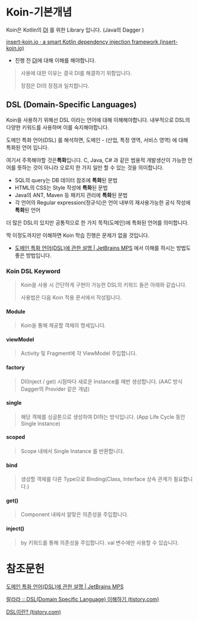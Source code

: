 # Koin-기본개념

Koin은 Kotlin의 [DI]() 를 위한 Library 입니다. (Java의 Dagger )

[insert-koin.io · a smart Kotlin dependency injection framework (insert-koin.io)](https://insert-koin.io/)

- 진행 전 [DI]()에 대해 이해를 해야합니다.



>사용에 대한 이유는 결국 DI를 해결하기 위함입니다.
>
>장점은 DI의 장점과 일치합니다.

  

## DSL (Domain-Specific Languages)

Koin을 사용하기 위해선 DSL 이라는 언어에 대해 이해해야합니다. 내부적으로 DSL의 다양한 키워드를 사용하며 이를 숙지해야합니다.

도메인 특화 언어(DSL) 를 해석하면, 도메인 - (산업, 특정 영역, 서비스 영역)  에 대해 특화된 언어 입니다.

여기서 주목해야할 것은**특화**입니다. C, Java, C# 과 같은 범용적 개발생산이 가능한 언어를 뜻하는 것이 아니라 오로지 한 가지 일만 할 수 있는 것을 의미합니다.



- SQL의 query는 DB 데이터 참조에 **특화**된 문법
- HTML의 CSS는 Style 작성에 **특화**된 문법
- Java의 ANT, Maven 등 패키지 관리에 **특화**된 문법
- 각 언어의 Regular expression(정규식)은 언어 내부의 재사용가능한 공식 작성에 **특화**된 언어



더 많은 DSL이 있지만 공통적으로 한 가지 목적(도메인)에 특화된 언어를 의미합니다.

딱 이정도까지만 이해하면 Koin 학습 진행은 문제가 없을 것입니다. 

-  [도메인 특화 언어(DSL)에 관한 설명 | JetBrains MPS](https://www.jetbrains.com/ko-kr/mps/concepts/domain-specific-languages/) 에서 이해를 하시는 방법도 좋은 방법입니다.



### Koin DSL Keyword

> Koin을 사용 시 간단하게 구현이 가능한 DSL의 키워드 들은 아래와 같습니다.
>
> 사용법은 다음 Koin 적용 문서에서 작성됩니다.

   

#### Module

> Koin을 통해 제공할 객체의 명세입니다.

#### viewModel

> Activity 및 Fragment에 각 ViewModel 주입합니다.

#### factory

> DI(Inject / get) 시점마다 새로운 Instance를 매번 생성합니다. (AAC 방식 Dagger의 Provider 같은 개념)

#### single

> 해당 객체를 싱글톤으로 생성하여 DI하는 방식입니다. (App Life Cycle 동안 Single Instance)

#### scoped

> Scope 내에서 Single Instance 를 반환합니다.

#### bind

> 생성할 객체를 다른 Type으로 Binding(Class, Interface 상속 관계가 필요합니다.)

#### get()

> Component 내에서 알맞은 의존성을 주입합니다.

#### inject()

> by 키워드를 통해 의존성을 주입합니다. val 변수에만 사용할 수 있습니다.



# 참조문헌

[도메인 특화 언어(DSL)에 관한 설명 | JetBrains MPS](https://www.jetbrains.com/ko-kr/mps/concepts/domain-specific-languages/)

[랄라라 :: DSL(Domain Specific Language) 이해하기 (tistory.com)](https://unabated.tistory.com/entry/DSLDomain-Specific-Language-이해하기)



[DSL이란? (tistory.com)](https://lannstark.tistory.com/13)
